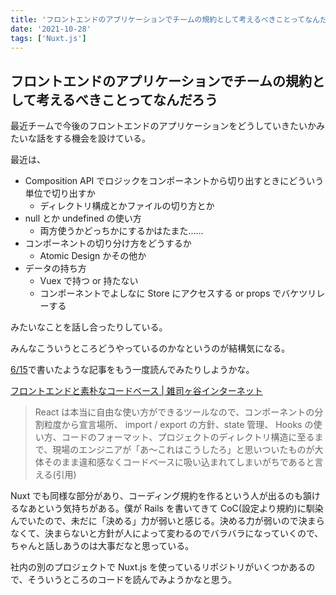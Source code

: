 ```yaml
---
title: 'フロントエンドのアプリケーションでチームの規約として考えるべきことってなんだろう'
date: '2021-10-28'
tags: ['Nuxt.js']
---
```


## フロントエンドのアプリケーションでチームの規約として考えるべきことってなんだろう

最近チームで今後のフロントエンドのアプリケーションをどうしていきたいかみたいな話をする機会を設けている。

最近は、

- Composition API でロジックをコンポーネントから切り出すときにどういう単位で切り出すか
  - ディレクトリ構成とかファイルの切り方とか
- null とか undefined の使い方
  - 両方使うかどっちかにするかはたまた……
- コンポーネントの切り分け方をどうするか
  - Atomic Design かその他か
- データの持ち方
  - Vuex で持つ or 持たない
  - コンポーネントでよしなに Store にアクセスする or props でバケツリレーする

みたいなことを話し合ったりしている。

みんなこういうところどうやっているのかなというのが結構気になる。

[6/15](/posts/2021-06-15/)で書いたような記事をもう一度読んでみたりしようかな。

[フロントエンドと素朴なコードベース \| 雑司ヶ谷インターネット](https://zoshigayan.net/soboku-solution/)

> React は本当に自由な使い方ができるツールなので、コンポーネントの分割粒度から宣言場所、 import / export の方針、state 管理、 Hooks の使い方、コードのフォーマット、プロジェクトのディレクトリ構造に至るまで、現場のエンジニアが「あ〜これはこうしたろ」と思いついたものが大体そのまま違和感なくコードベースに吸い込まれてしまいがちであると言える(引用)

Nuxt でも同様な部分があり、コーディング規約を作るという人が出るのも頷けるなあという気持ちがある。僕が Rails を書いてきて CoC(設定より規約)に馴染んでいたので、未だに「決める」力が弱いと感じる。決める力が弱いので決まらなくて、決まらないと方針が人によって変わるのでバラバラになっていくので、ちゃんと話しあうのは大事だなと思っている。

社内の別のプロジェクトで Nuxt.js を使っているリポジトリがいくつかあるので、そういうところのコードを読んでみようかなと思う。

